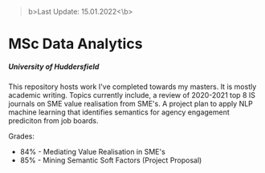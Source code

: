 >b>Last Update: 15.01.2022<\b>

<h1 align ="left">MSc Data Analytics</h1>

<h5 align ="left">University of Huddersfield</h5>

<p align="left">
  This repository hosts work I've completed towards my masters. It is mostly academic writing. Topics currently include, a review of 2020-2021 top 8 IS journals on SME value realisation from SME's. A project plan to apply NLP machine learning that identifies semantics for agency engagement prediciton from job boards.

<p align = "left">
  Grades:
<ul>
  <li>84% - Mediating Value Realisation in SME's</li>
  <li>85% - Mining Semantic Soft Factors (Project Proposal)</li>
</ul>


